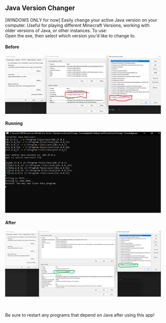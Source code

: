 ## Java Version Changer
[WINDOWS ONLY for now] Easily change your active Java version on your computer. Useful for playing different Minecraft Versions, working with older versions of Java, or other instances. To use:<br>
Open the exe, then select which version you'd like to change to.<br>

#### Before
![Before Running App](images/before.png)

#### Running
![The App Running](images/preview.png)

#### After
![After Running App](images/after.png)

<br><br>
Be sure to restart any programs that depend on Java after using this app!

